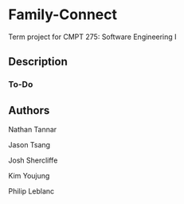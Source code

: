 # Family-Connect

Term project for CMPT 275: Software Engineering I

## Description


### To-Do


## Authors

Nathan Tannar

Jason Tsang

Josh Shercliffe

Kim Youjung

Philip Leblanc
